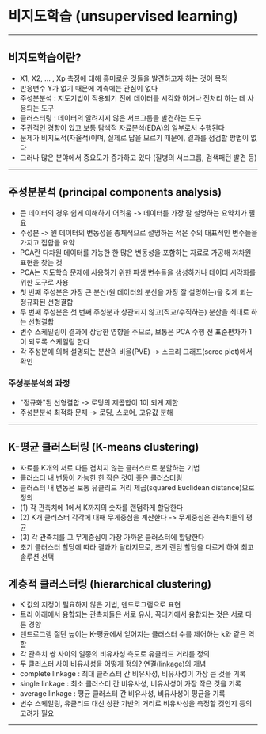 # 비지도학습 (unsupervised learning)
***
## 비지도학습이란?
- X1, X2, ... , Xp 측정에 대해 흥미로운 것들을 발견하고자 하는 것이 목적
- 반응변수 Y가 없기 때문에 예측에는 관심이 없다
- 주성분분석 : 지도기법이 적용되기 전에 데이터를 시각화 하거나 전처리 하는 데 사용되는 도구
- 클러스터링 : 데이터의 알려지지 않은 서브그룹을 발견하는 도구
- 주관적인 경향이 있고 보통 탐색적 자료분석(EDA)의 일부로서 수행된다
- 문제가 비지도적(자율적)이며, 실제로 답을 모르기 때문에, 결과를 점검할 방법이 없다
- 그러나 많은 분야에서 중요도가 증가하고 있다 (질병의 서브그룹, 검색패턴 발견 등)
***
## 주성분분석 (principal components analysis)
- 큰 데이터의 경우 쉽게 이해하기 어려움 -> 데이터를 가장 잘 설명하는 요약치가 필요
- 주성분 -> 원 데이터의 변동성을 총체적으로 설명하는 적은 수의 대표적인 변수들을 가지고 집합을 요약
- PCA란 다차원 데이터를 가능한 한 많은 변동성을 포함하는 자료로 가공해 저차원 표현을 찾는 것
- PCA는 지도학습 문제에 사용하기 위한 파생 변수들을 생성하거나 데이터 시각화를 위한 도구로 사용
- 첫 번째 주성분은 가장 큰 분산(원 데이터의 분산을 가장 잘 설명하는)을 갖게 되는 정규화된 선형결합
- 두 번째 주성분은 첫 번째 주성분과 상관되지 않고(직교/수직하는) 분산을 최대로 하는 선형결합
- 변수 스케일링이 결과에 상당한 영향을 주므로, 보통은 PCA 수행 전 표준편차가 1이 되도록 스케일링 한다
- 각 주성분에 의해 설명되는 분산의 비율(PVE) -> 스크리 그래프(scree plot)에서 확인
### 주성분분석의 과정
- "정규화"된 선형결합 -> 로딩의 제곱합이 1이 되게 제한
- 주성분분석 최적화 문제 -> 로딩, 스코어, 고유값 분해
***
## K-평균 클러스터링 (K-means clustering)
- 자료를 K개의 서로 다른 겹치지 않는 클러스터로 분할하는 기법
- 클러스터 내 변동이 가능한 한 작은 것이 좋은 클러스터링
- 클러스터 내 변동은 보통 유클리드 거리 제곱(squared Euclidean distance)으로 정의
- (1) 각 관측치에 1에서 K까지의 숫자를 랜덤하게 할당한다 
- (2) K개 클러스터 각각에 대해 무게중심을 계산한다 -> 무게중심은 관측치들의 평균
- (3) 각 관측치를 그 무게중심이 가장 가까운 클러스터에 할당한다
- 초기 클러스터 할당에 따라 결과가 달라지므로, 초기 랜덤 할당을 다르게 하여 최고 솔루션 선택
## 계층적 클러스터링 (hierarchical clustering)
- K 값의 지정이 필요하지 않은 기법, 덴드로그램으로 표현
- 트리 아래에서 융합되는 관측치들은 서로 유사, 꼭대기에서 융합되는 것은 서로 다른 경향
- 덴드로그램 절단 높이는 K-평균에서 얻어지는 클러스터 수를 제어하는 k와 같은 역할
- 각 관측치 쌍 사이의 일종의 비유사성 측도로 유클리드 거리를 정의
- 두 클러스터 사이 비유사성을 어떻게 정의? 연결(linkage)의 개념
- complete linkage : 최대 클러스터 간 비유사성, 비유사성이 가장 큰 것을 기록
- single linkage : 최소 클러스터 간 비유사성, 비유사성이 가장 작은 것을 기록
- average linkage : 평균 클러스터 간 비유사성, 비유사성이 평균을 기록
- 변수 스케일링, 유클리드 대신 상관 기반의 거리로 비유사성을 측정할 것인지 등의 고려가 필요
***
